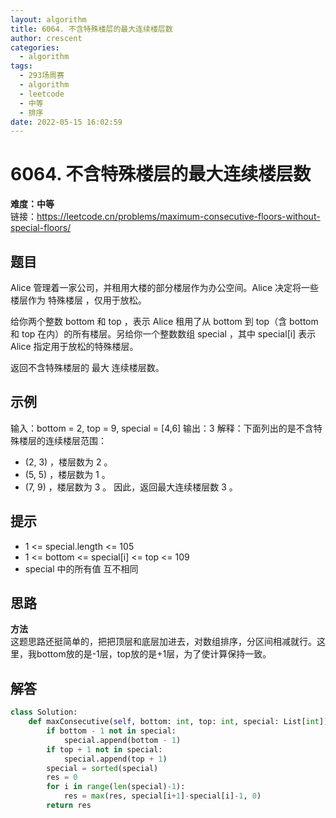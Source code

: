 ```yaml
---
layout: algorithm
title: 6064. 不含特殊楼层的最大连续楼层数
author: crescent
categories:
  - algorithm
tags:
  - 293场周赛
  - algorithm
  - leetcode
  - 中等
  - 排序
date: 2022-05-15 16:02:59
---
```

# 6064. 不含特殊楼层的最大连续楼层数
**难度：中等**  
链接：https://leetcode.cn/problems/maximum-consecutive-floors-without-special-floors/
## 题目
Alice 管理着一家公司，并租用大楼的部分楼层作为办公空间。Alice 决定将一些楼层作为 特殊楼层 ，仅用于放松。

给你两个整数 bottom 和 top ，表示 Alice 租用了从 bottom 到 top（含 bottom 和 top 在内）的所有楼层。另给你一个整数数组 special ，其中 special[i] 表示  Alice 指定用于放松的特殊楼层。

返回不含特殊楼层的 最大 连续楼层数。

## 示例
输入：bottom = 2, top = 9, special = [4,6]
输出：3
解释：下面列出的是不含特殊楼层的连续楼层范围：
- (2, 3) ，楼层数为 2 。
- (5, 5) ，楼层数为 1 。
- (7, 9) ，楼层数为 3 。
因此，返回最大连续楼层数 3 。

## 提示
+ 1 <= special.length <= 105
+ 1 <= bottom <= special[i] <= top <= 109
+ special 中的所有值 互不相同

## 思路
**方法**  
这题思路还挺简单的，把把顶层和底层加进去，对数组排序，分区间相减就行。这里，我bottom放的是-1层，top放的是+1层，为了使计算保持一致。

## 解答
``` python
class Solution:
    def maxConsecutive(self, bottom: int, top: int, special: List[int]) -> int:
        if bottom - 1 not in special:
            special.append(bottom - 1)
        if top + 1 not in special:
            special.append(top + 1)
        special = sorted(special)
        res = 0
        for i in range(len(special)-1):
            res = max(res, special[i+1]-special[i]-1, 0)
        return res
```